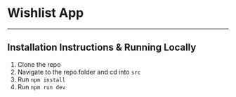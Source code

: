 # Wishlist App

---

## Installation Instructions & Running Locally

1. Clone the repo
2. Navigate to the repo folder and cd into `src`
3. Run `npm install`
4. Run `npm run dev`
